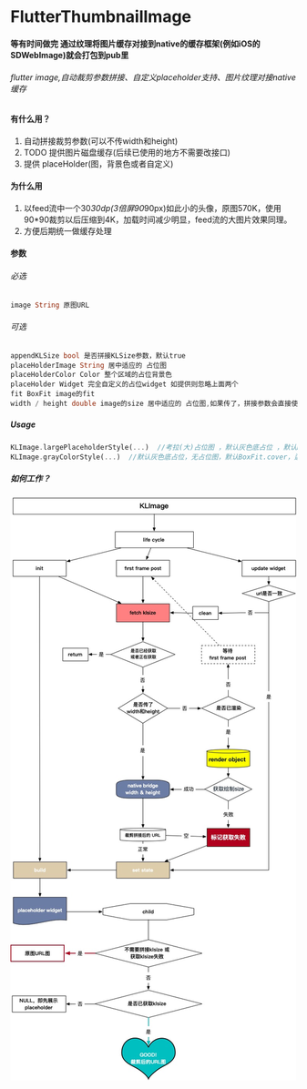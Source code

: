 # FlutterThumbnailImage

#### 等有时间做完 通过纹理将图片缓存对接到native的缓存框架(例如iOS的SDWebImage)就会打包到pub里

###### flutter image,自动裁剪参数拼接、自定义placeholder支持、图片纹理对接native缓存


#### 有什么用？
1. 自动拼接裁剪参数(可以不传width和height)
2. TODO 提供图片磁盘缓存(后续已使用的地方不需要改接口)
3. 提供 placeHolder(图，背景色或者自定义)
#### 为什么用
1. 以feed流中一个30*30dp(3倍屏90*90px)如此小的头像，原图570K，使用90*90裁剪以后压缩到4K，加载时间减少明显，feed流的大图片效果同理。
2. 方便后期统一做缓存处理


#### 参数
###### 必选
``` dart
image String 原图URL
```

###### 可选

``` dart
appendKLSize bool 是否拼接KLSize参数，默认true
placeHolderImage String 居中适应的 占位图
placeHolderColor Color 整个区域的占位背景色
placeHolder Widget 完全自定义的占位widget 如提供则忽略上面两个
fit BoxFit image的fit
width / height double image的size 居中适应的 占位图,如果传了，拼接参数会直接使用这个尺寸，如果不传，则会在渲染之后拿到当前widget的render object取size后再去做拼接
```
##### Usage 
``` dart
KLImage.largePlaceholderStyle(...)  //考拉(大)占位图 ，默认灰色底占位 ，默认BoxFit.cover 适合feed流的大图封面
KLImage.grayColorStyle(...)  //默认灰色底占位，无占位图，默认BoxFit.cover，适合头像，商品图等小图
```

##### 如何工作？

![flow](https://github.com/imqiuhang/FlutterThumbnailImage/blob/master/1584964057796-deefb231-930c-4f8b-8ab8-a38b0427875e.jpeg)
